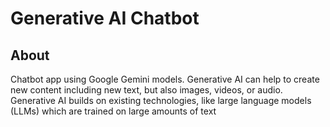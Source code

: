 # Generative AI Chatbot

## About
Chatbot app using Google Gemini models. Generative AI can help to create new content including new text, but also images, videos, or audio. Generative AI builds on existing technologies, like large language models (LLMs) which are trained on large amounts of text 

